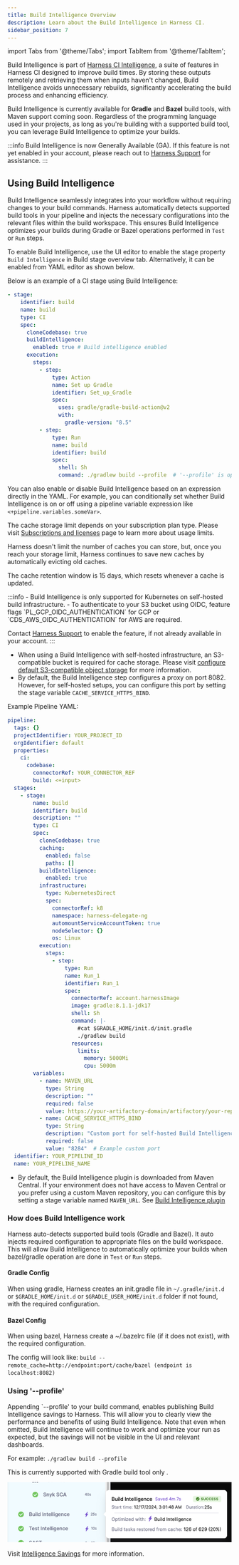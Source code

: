 ```yaml
---
title: Build Intelligence Overview
description: Learn about the Build Intelligence in Harness CI.
sidebar_position: 7
---
```


import Tabs from '@theme/Tabs';
import TabItem from '@theme/TabItem';

Build Intelligence is part of [Harness CI Intelligence](/docs/continuous-integration/use-ci/harness-ci-intelligence), a suite of features in Harness CI designed to improve build times. By storing these outputs remotely and retrieving them when inputs haven't changed, Build Intelligence avoids unnecessary rebuilds, significantly accelerating the build process and enhancing efficiency.

Build Intelligence is currently available for **Gradle** and **Bazel** build tools, with Maven support coming soon. Regardless of the programming language used in your projects, as long as you're building with a supported build tool, you can leverage Build Intelligence to optimize your builds.

:::info
Build Intelligence is now Generally Available (GA). 
If this feature is not yet enabled in your account, please reach out to [Harness Support](mailto:support@harness.io) for assistance.
:::

 
## Using Build Intelligence
Build Intelligence seamlessly integrates into your workflow without requiring changes to your build commands. Harness automatically detects supported build tools in your pipeline and injects the necessary configurations into the relevant files within the build workspace. This ensures Build Intelligence optimizes your builds during Gradle or Bazel operations performed in `Test` or `Run` steps. 

To enable Build Intelligence, use the UI editor to enable the stage property `Build Intelligence` in Build stage overview tab. Alternatively, it can be enabled from YAML editor as shown below.


Below is an example of a CI stage using Build Intelligence: 

```YAML
- stage:
    identifier: build
    name: build
    type: CI
    spec:
      cloneCodebase: true
      buildIntelligence: 
        enabled: true # Build intelligence enabled
      execution:
        steps:
          - step:
              type: Action
              name: Set up Gradle
              identifier: Set_up_Gradle
              spec:
                uses: gradle/gradle-build-action@v2
                with:
                  gradle-version: "8.5"
          - step:
              type: Run
              name: build
              identifier: build
              spec:
                shell: Sh
                command: ./gradlew build --profile  # '--profile' is optional but advised for gradle
```

You can also enable or disable Build Intelligence based on an expression directly in the YAML. For example, you can conditionally set whether Build Intelligence is on or off using a pipeline variable expression like `<+pipeline.variables.someVar>`.

<Tabs>
  <TabItem value="Cloud" label="Harness Cloud" default>


The cache storage limit depends on your subscription plan type. Please visit [Subscriptions and licenses](/docs/continuous-integration/get-started/ci-subscription-mgmt.md#usage-limits) page to learn more about usage limits.

Harness doesn't limit the number of caches you can store, but, once you reach your storage limit, Harness continues to save new caches by automatically evicting old caches.

The cache retention window is 15 days, which resets whenever a cache is updated.



  </TabItem>


  <TabItem value="Self Hosted" label="Self Hosted" default>
  :::info
    - Build Intelligence is only supported for Kubernetes on self-hosted build infrastructure. 
    - To authenticate to your S3 bucket using OIDC, feature flags `PL_GCP_OIDC_AUTHENTICATION` for GCP or `CDS_AWS_OIDC_AUTHENTICATION` for AWS are required.
  
  Contact [Harness Support](mailto:support@harness.io) to enable the feature, if not already available in your account.
  :::

  - When using a Build Intelligence with self-hosted infrastructure, an S3-compatible bucket is required for cache storage. Please visit [configure default S3-compatible object storage](/docs/platform/settings/default-settings.md#continuous-integration) for more information.
  - By default, the Build Intelligence step configures a proxy on port 8082. However, for self-hosted setups, you can configure this port by setting the stage variable `CACHE_SERVICE_HTTPS_BIND`.

Example Pipeline YAML:

```YAML
pipeline:
  tags: {}
  projectIdentifier: YOUR_PROJECT_ID
  orgIdentifier: default
  properties:
    ci:
      codebase:
        connectorRef: YOUR_CONNECTOR_REF
        build: <+input>
  stages:
    - stage:
        name: build
        identifier: build
        description: ""
        type: CI
        spec:
          cloneCodebase: true
          caching:
            enabled: false
            paths: []
          buildIntelligence:
            enabled: true
          infrastructure:
            type: KubernetesDirect
            spec:
              connectorRef: k8
              namespace: harness-delegate-ng
              automountServiceAccountToken: true
              nodeSelector: {}
              os: Linux
          execution:
            steps:
              - step:
                  type: Run
                  name: Run_1
                  identifier: Run_1
                  spec:
                    connectorRef: account.harnessImage
                    image: gradle:8.1.1-jdk17
                    shell: Sh
                    command: |-
                      #cat $GRADLE_HOME/init.d/init.gradle
                      ./gradlew build
                    resources:
                      limits:
                        memory: 5000Mi
                        cpu: 5000m
        variables:
          - name: MAVEN_URL
            type: String
            description: ""
            required: false
            value: https://your-artifactory-domain/artifactory/your-repository/
          - name: CACHE_SERVICE_HTTPS_BIND
            type: String
            description: "Custom port for self-hosted Build Intelligence proxy"
            required: false
            value: "8284"  # Example custom port
  identifier: YOUR_PIPELINE_ID
  name: YOUR_PIPELINE_NAME
```

  - By default, the Build Intelligence plugin is downloaded from Maven Central. If your environment does not have access to Maven Central or you prefer using a custom Maven repository, you can configure this by setting a stage variable named `MAVEN_URL`. See [Build Intelligence plugin](https://central.sonatype.com/artifact/io.harness/gradle-cache/overview ) 



  </TabItem>
</Tabs>



### How does Build Intelligence work 
Harness auto-detects supported build tools (Gradle and Bazel). It auto injects required configuration to appropriate files on the build workspace. This will allow Build Intelligence to automatically optimize your builds when bazel/gradle operation are done in `Test` or `Run` steps. 


#### Gradle Config
When using gradle, Harness creates an init.gradle file in `~/.gradle/init.d` or `$GRADLE_HOME/init.d` or `$GRADLE_USER_HOME/init.d` folder if not found, with the required configuration. 

#### Bazel Config
When using bazel, Harness create a ~/.bazelrc file (if it does not exist), with the required configuration. 

The config will look like:
`build --remote_cache=http://endpoint:port/cache/bazel (endpoint is localhost:8082)`

### Using '--profile'
Appending `--profile' to your build command, enables publishing Build Intelligence savings to Harness. This will allow you to clearly view the performance and benefits of using Build Intelligence. Note that even when omitted, Build Intelligence will continue to work and optimize your run as expected, but the savings will not be visible in the UI and relevant dashboards.

For example:  `./gradlew build --profile`


This is currently supported with Gradle build tool only . 

![Build Intelligence Savings](./static/build-intelligence-savings.png)

Visit [Intelligence Savings](/docs/continuous-integration/use-ci/harness-ci-intelligence#intelligence-savings) for more information.
